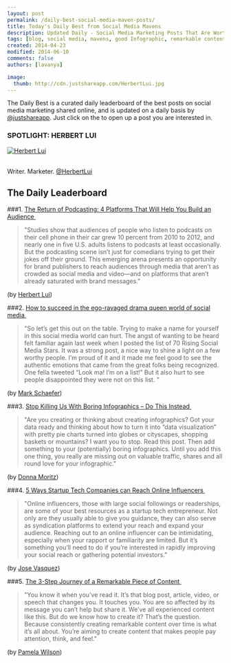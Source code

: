 ```yaml
---
layout: post
permalink: /daily-best-social-media-maven-posts/
title: Today's Daily Best from Social Media Mavens
description: Updated Daily - Social Media Marketing Posts That Are Worth Sharing
tags: [blog, social media, mavens, good Infographic, remarkable content, influencer marketing, podcasting ]
created: 2014-04-23
modified: 2014-06-10
comments: false
authors: [lavanya]

image:
  thumb: http://cdn.justshareapp.com/HerbertLui.jpg
---
```


The Daily Best is a curated daily leaderboard of the best posts on social media marketing shared online, and is updated on a daily basis by [@justshareapp](http://twitter.com/justshareapp). Just click on the <i class="icon-link"></i> to open up a post you are interested in.

<div class="article-author-main border-box">
    <h3>SPOTLIGHT: HERBERT LUI </h3>
    <a href="https://twitter.com/HerbertLui"><img src="http://cdn.justshareapp.com/HerbertLui.jpg" class="bio-photo large" alt="Herbert Lui"></a>
    <br><br>
<p>Writer. Marketer. <a href="https://twitter.com/HerbertLui">@HerbertLui</a> </p>
</div>

## The Daily Leaderboard

###1. [The Return of Podcasting: 4 Platforms That Will Help You Build an Audience&nbsp;<i class="icon-link"></i>](http://contently.com/strategist/2014/06/05/the-return-of-podcasting-4-platforms-that-will-help-you-build-an-audience/)
>"Studies show that audiences of people who listen to podcasts on their cell phone in their car grew 10 percent from 2010 to 2012, and nearly one in five U.S. adults listens to podcasts at least occasionally. But the podcasting scene isn’t just for comedians trying to get their jokes off their ground. This emerging arena presents an opportunity for brand publishers to reach audiences through media that aren’t as crowded as social media and video—and on platforms that aren’t already saturated with brand messages."

(by [Herbert Lui](https://twitter.com/HerbertLui))


###2.  [How to succeed in the ego-ravaged drama queen world of social media&nbsp;<i class="icon-link"></i>](http://www.businessesgrow.com/2014/06/09/social-media-ego/)
>"So let’s get this out on the table. Trying to make a name for yourself in this social media world can hurt. 
The angst of wanting to be heard felt familiar again last week when I posted the list of 70 Rising Social Media Stars. It was a strong post, a nice way to shine a light on a few worthy people. I’m proud of it and it made me feel good to see the authentic emotions that came from the great folks being recognized. One fella tweeted “Look ma! I’m on a list!” 
But it also hurt to see people disappointed they were not on this list. "

(by [Mark Schaefer](https://twitter.com/markwschaefer))


###3. [Stop Killing Us With Boring Infographics – Do This Instead&nbsp;<i class="icon-link"></i>](http://sociallysorted.com.au/boring-infographics-do-this-instead/)
>"Are you creating or thinking about creating infographics?  Got your data ready and thinking about how to turn it into “data visualization” with pretty pie charts turned into globes or cityscapes, shopping baskets or mountains? 
I want you to stop. Read this post. Then add something to your (potentially) boring infographics. Until you add this one thing, you really are missing out on valuable traffic, shares and all round love for your infographic."

(by [Donna Moritz](https://twitter.com/SociallySorted))


###4. [5 Ways Startup Tech Companies can Reach Online Influencers&nbsp;<i class="icon-link"></i>](http://www.buildbrandblast.com/5-ways-startup-tech-companies-can-reach-online-influencers/)
>"Online influencers, those with large social followings or readerships, are some of your best resources as a startup tech entrepreneur. Not only are they usually able to give you guidance, they can also serve as syndication platforms to extend your reach and expand your audience. 
Reaching out to an online influencer can be intimidating, especially when your rapport or familiarity are limited. But it’s something you’ll need to do if you’re interested in rapidly improving your social reach or gathering potential investors."

(by [Jose Vasquez](https://twitter.com/JAV2))


###5. [The 3-Step Journey of a Remarkable Piece of Content&nbsp;<i class="icon-link"></i>](http://www.copyblogger.com/remarkable-content/)
>"You know it when you’ve read it. 
It’s that blog post, article, video, or speech that changes you. 
It touches you. You are so affected by its message you can’t help but share it. 
We’ve all experienced content like this. But do we know how to create it? That’s the question. Because consistently creating remarkable content over time is what it’s all about. 
You’re aiming to create content that makes people pay attention, think, and feel."

(by [Pamela Wilson](https://twitter.com/pamelaiwilson))
